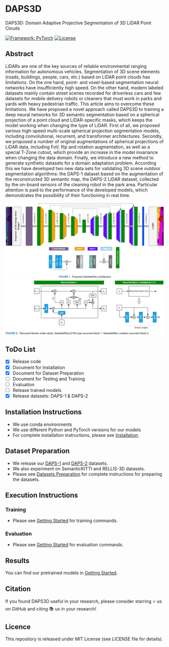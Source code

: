 # DAPS3D
DAPS3D: Domain Adaptive Projective Segmentation of 3D LiDAR Point Clouds

[![Framework: PyTorch](https://img.shields.io/badge/Framework-PyTorch-orange.svg)](https://pytorch.org/) [![License](https://img.shields.io/badge/License-MIT-blue.svg)](https://opensource.org/licenses/MIT)

## Abstract
LiDARs are one of the key sources of reliable environmental ranging information for autonomous vehicles. Segmentation of 3D scene elements (roads, buildings, people, cars, etc.) based on LiDAR point clouds has limitations. On the one hand, point- and voxel-based segmentation neural networks have insufficiently high speed. On the other hand, modern labeled datasets mainly contain street scenes recorded for driverless cars and few datasets for mobile delivery robots or cleaners that must work in parks and yards with heavy pedestrian traffic. This article aims to overcome these limitations.
We have proposed a novel approach called DAPS3D to training a deep neural networks for 3D semantic segmentation based on a spherical projection of a point cloud and LiDAR-specific masks, which keeps the model working when changing the type of LiDAR.
First of all, we proposed various high-speed multi-scale spherical projection segmentation models, including convolutional, recurrent, and transformer architectures.
Secondly, we proposed a number of original augmentations of spherical projections of LiDAR data, including FoV, flip and rotation augmentation, as well as a special T-Zone cutout, which provide an increase in the model invariance  when changing the data domain.
Finally, we introduce a new method to generate synthetic datasets for a domain adaptation problem. According this we have developed two new data sets for validating 3D scene outdoor segmentation algorithms: the DAPS-1 dataset based on the augmentation of the reconstructed 3D semantic map, the DAPS-2 LiDAR dataset, collected by the on-board sensors of the cleaning robot in the park area.
Particular attention is paid to the performance of the developed models, which demonstrates the possibility of their functioning in real time. 

![SalsaNetRec](images/SalsaNetRec.png)
![RecBlock](images/RecBlock.png)

## ToDo List

- [x] Release code
- [x] Document for Installation
- [x] Document for Dataset Preparation
- [ ] Document for Testing and Training
- [ ] Evaluation
- [ ] Release trained models
- [x] Release datasets: DAPS-1 & DAPS-2

## Installation Instructions
- We use conda environments 
- We use different Python and PyTorch versions for our models
- For complete installation instructions, please see [Installation](INSTALL.md).

## Dataset Preparation
- We release our [DAPS-1](DATASET.md#daps-1) and [DAPS-2](DATASET.md#daps-2) datasets.
- We also experiment on SemanticKITTI and RELLIS-3D datasets.
- Please see [Datasets Preparation](DATASET.md#datasets-preparation) for complete instructions for preparing the datasets.

## Execution Instructions

### Training

- Please see [Getting Started](GETTING_STARTED.md) for training commands.

### Evaluation

- Please see [Getting Started](GETTING_STARTED.md) for evaluation commands.

## Results
You can find our pretrained models in [Getting Started](GETTING_STARTED.md).

## Citation
If you found DAPS3D useful in your research, please consider starring ⭐ us on GitHub and citing 📚 us in your research!

## Licence
This repository is released under MIT License (see LICENSE file for details).

